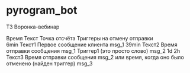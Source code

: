 # pyrogram_bot

ТЗ Воронка-вебинар

Время  Текст	  Точка отсчёта	                                                                              Триггеры на отмену отправки	
6min   Текст1	  Первое сообщение клиента msg_1
39min	 Текст2	  Время отправки сообщения msg_1	                                                            Триггер1 (это просто слово)	msg_2
1d 2h	 Текст3	  Время отправки сообщения msg_2 или время, когда оно было отменено (найден триггер) msg_3
